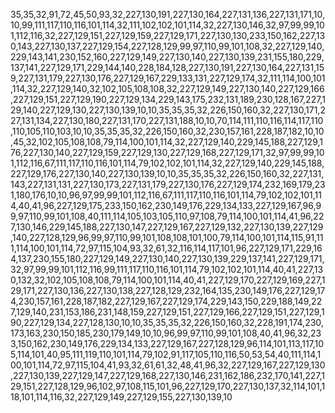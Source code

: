 35,35,32,91,72,45,50,93,32,227,130,191,227,130,164,227,131,136,227,131,171,10,10,99,111,117,110,116,101,114,32,111,102,102,101,114,32,227,130,146,32,97,99,99,101,112,116,32,227,129,151,227,129,159,227,129,171,227,130,130,233,150,162,227,130,143,227,130,137,227,129,154,227,128,129,99,97,110,99,101,108,32,227,129,140,229,143,141,230,152,160,227,129,149,227,130,140,227,130,139,231,155,180,229,137,141,227,129,171,229,144,140,228,184,128,227,130,191,227,130,164,227,131,159,227,131,179,227,130,176,227,129,167,229,133,131,227,129,174,32,111,114,100,101,114,32,227,129,140,32,102,105,108,108,32,227,129,149,227,130,140,227,129,166,227,129,151,227,129,190,227,129,134,229,143,175,232,131,189,230,128,167,227,129,140,227,129,130,227,130,139,10,10,35,35,35,32,226,150,160,32,227,130,171,227,131,134,227,130,180,227,131,170,227,131,188,10,10,70,114,111,110,116,114,117,110,110,105,110,103,10,10,35,35,35,32,226,150,160,32,230,157,161,228,187,182,10,10,45,32,102,105,108,108,79,114,100,101,114,32,227,129,140,229,145,188,227,129,176,227,130,140,227,129,159,227,129,130,227,129,168,227,129,171,32,97,99,99,101,112,116,67,111,117,110,116,101,114,79,102,102,101,114,32,227,129,140,229,145,188,227,129,176,227,130,140,227,130,139,10,10,35,35,35,32,226,150,160,32,227,131,143,227,131,131,227,130,173,227,131,179,227,130,176,227,129,174,232,169,179,231,180,176,10,10,96,97,99,99,101,112,116,67,111,117,110,116,101,114,79,102,102,101,114,40,41,96,227,129,175,233,150,162,230,149,176,229,134,133,227,129,167,96,99,97,110,99,101,108,40,111,114,105,103,105,110,97,108,79,114,100,101,114,41,96,227,130,146,229,145,188,227,130,147,227,129,167,227,129,132,227,130,139,227,129,140,227,128,129,96,99,97,110,99,101,108,108,101,100,79,114,100,101,114,115,91,111,114,100,101,114,72,97,115,104,93,32,61,32,116,114,117,101,96,227,129,171,229,164,137,230,155,180,227,129,149,227,130,140,227,130,139,229,137,141,227,129,171,32,97,99,99,101,112,116,99,111,117,110,116,101,114,79,102,102,101,114,40,41,227,130,132,32,102,105,108,108,79,114,100,101,114,40,41,227,129,170,227,129,169,227,129,171,227,130,136,227,130,138,227,128,129,232,164,135,230,149,176,227,129,174,230,157,161,228,187,182,227,129,167,227,129,174,229,143,150,229,188,149,227,129,140,231,153,186,231,148,159,227,129,151,227,129,166,227,129,151,227,129,190,227,129,134,227,128,130,10,10,35,35,35,32,226,150,160,32,228,191,174,230,173,163,230,150,185,230,179,149,10,10,96,99,97,110,99,101,108,40,41,96,32,233,150,162,230,149,176,229,134,133,227,129,167,227,128,129,96,114,101,113,117,105,114,101,40,95,111,119,110,101,114,79,102,91,117,105,110,116,50,53,54,40,111,114,100,101,114,72,97,115,104,41,93,32,61,61,32,48,41,96,32,227,129,167,227,129,130,227,130,139,227,129,147,227,129,168,227,130,146,231,162,186,232,170,141,227,129,151,227,128,129,96,102,97,108,115,101,96,227,129,170,227,130,137,32,114,101,118,101,114,116,32,227,129,149,227,129,155,227,130,139,10